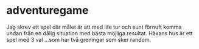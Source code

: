 # adventuregame

Jag skrev ett spel där målet är att med lite tur och sunt förnuft komma undan från en dålig situation med bästa möjliga resultat.
Häxans hus är ett spel med 3 val ...som har två greningar som sker random.
